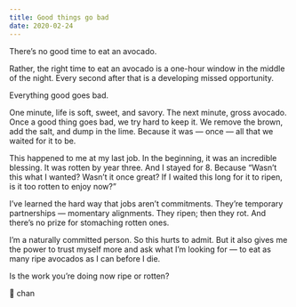 ```yaml
---
title: Good things go bad
date: 2020-02-24
---
```


There’s no good time to eat an avocado.

Rather, the right time to eat an avocado is a one-hour window in the middle of the night. Every second after that is a developing missed opportunity.

Everything good goes bad.

One minute, life is soft, sweet, and savory. The next minute, gross avocado.
Once a good thing goes bad, we try hard to keep it. We remove the brown, add the salt, and dump in the lime. Because it was — once — all that we waited for it to be.

This happened to me at my last job. In the beginning, it was an incredible blessing. It was rotten by year three. And I stayed for 8. Because “Wasn’t this what I wanted? Wasn’t it once great? If I waited this long for it to ripen, is it too rotten to enjoy now?”

I’ve learned the hard way that jobs aren’t commitments. They’re temporary partnerships — momentary alignments. They ripen; then they rot. And there’s no prize for stomaching rotten ones.

I’m a naturally committed person. So this hurts to admit. But it also gives me the power to trust myself more and ask what I’m looking for — to eat as many ripe avocados as I can before I die.

Is the work you’re doing now ripe or rotten?

🥑 chan
